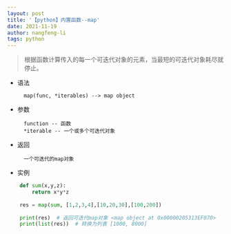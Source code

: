 ```yaml
---
layout: post 
title: '【python】内置函数--map' 
date: 2021-11-19 
author: nangfeng-li 
tags: python
---
```


> 根据函数计算传入的每一个可迭代对象的元素，当最短的可迭代对象耗尽就停止。

- 语法

        map(func, *iterables) --> map object

- 参数

        function -- 函数
        *iterable -- 一个或多个可迭代对象

- 返回
  
        一个可迭代的map对象

- 实例

```python
    def sum(x,y,z):
        return x*y*z
    
    res = map(sum, [1,2,3,4],[10,20,30],[100,200])
    
    print(res)  # 返回可迭代map对象 <map object at 0x00000205313EF070>
    print(list(res))  # 转换为列表 [1000, 8000]
```
